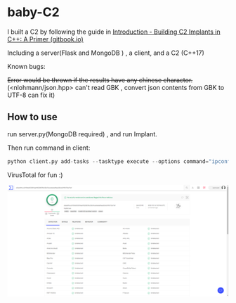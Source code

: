 # baby-C2

I built a C2 by following the guide in  [Introduction - Building C2 Implants in C++: A Primer (gitbook.io)](https://shogunlab.gitbook.io/building-c2-implants-in-cpp-a-primer/)

Including a server(Flask and MongoDB ) , a client, and a C2 (C++17)

Known bugs: 

~~Error would be thrown if the results have any chinese charactor.~~ (<nlohmann/json.hpp> can't read GBK , convert json contents from GBK to UTF-8 can fix it)



## How to use

run server.py(MongoDB required) , and run Implant.

Then run command in client:

```python
python client.py add-tasks --tasktype execute --options command="ipconfig"
```



VirusTotal for fun :)

![virusTotal](virusTotal.jpg)